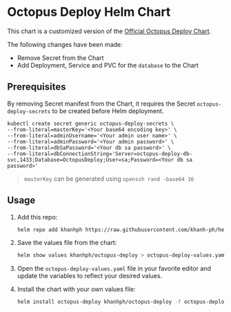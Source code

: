 # Octopus Deploy Helm Chart
This chart is a customized version of the [Official Octopus Deploy Chart](https://github.com/OctopusDeploy/helm-charts/tree/main/charts/octopus-deploy). 

The following changes have been made:

* Remove Secret from the Chart
* Add Deployment, Service and PVC for the `database` to the Chart

## Prerequisites

By removing Secret manifest from the Chart, it requires the Secret `octopus-deploy-secrets` to be created before Helm deployment.
```
kubectl create secret generic octopus-deploy-secrets \
--from-literal=masterKey='<Your base64 encoding key>' \
--from-literal=adminUsername='<Your admin user name>' \
--from-literal=adminPassword='<Your admin password>' \
--from-literal=dbSaPassword='<Your db sa password>' \
--from-literal=dbConnectionString='Server=octopus-deploy-db-svc,1433;Database=OctopusDeploy;User=sa;Password=<Your db sa password>'
```

> `masterKey` can be generated using `openssh rand -base64 16`

## Usage

1. Add this repo:

    ```sh
    helm repo add khanhph https://raw.githubusercontent.com/khanh-ph/helmcharts/master/
    ```

2. Save the values file from the chart:

    ```sh
    helm show values khanhph/octopus-deploy > octopus-deploy-values.yaml
    ```

3. Open the `octopus-deploy-values.yaml` file in your favorite editor and update the variables to reflect your desired values.

4. Install the chart with your own values file:

    ```sh
    helm install octopus-deploy khanhph/octopus-deploy -f octopus-deploy-values.yaml
    ```